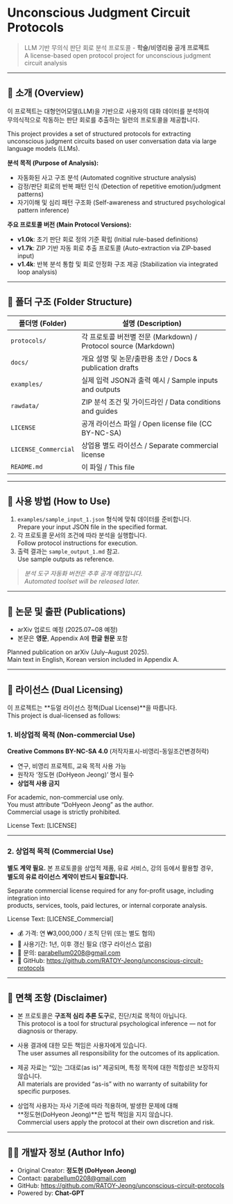 # Unconscious Judgment Circuit Protocols  
> LLM 기반 무의식 판단 회로 분석 프로토콜 - **학술/비영리용 공개 프로젝트**  
> A license-based open protocol project for unconscious judgment circuit analysis

---

## 📌 소개 (Overview)

이 프로젝트는 대형언어모델(LLM)을 기반으로 사용자의 대화 데이터를 분석하여  
무의식적으로 작동하는 판단 회로를 추출하는 일련의 프로토콜을 제공합니다.  

This project provides a set of structured protocols for extracting  
unconscious judgment circuits based on user conversation data via large language models (LLMs).

**분석 목적 (Purpose of Analysis):**
- 자동화된 사고 구조 분석 (Automated cognitive structure analysis)  
- 감정/판단 회로의 반복 패턴 인식 (Detection of repetitive emotion/judgment patterns)  
- 자기이해 및 심리 패턴 구조화 (Self-awareness and structured psychological pattern inference)

**주요 프로토콜 버전 (Main Protocol Versions):**
- **v1.0k**: 초기 판단 회로 정의 기준 확립 (Initial rule-based definitions)  
- **v1.7k**: ZIP 기반 자동 회로 추출 프로토콜 (Auto-extraction via ZIP-based input)  
- **v1.4k**: 반복 분석 통합 및 회로 안정화 구조 제공 (Stabilization via integrated loop analysis)

---

## 📂 폴더 구조 (Folder Structure)

| 폴더명 (Folder) | 설명 (Description) |
|-----------------|--------------------|
| `protocols/` | 각 프로토콜 버전별 전문 (Markdown) / Protocol source (Markdown) |
| `docs/` | 개요 설명 및 논문/출판용 초안 / Docs & publication drafts |
| `examples/` | 실제 입력 JSON과 출력 예시 / Sample inputs and outputs |
| `rawdata/` | ZIP 분석 조건 및 가이드라인 / Data conditions and guides |
| `LICENSE` | 공개 라이선스 파일 / Open license file (CC BY-NC-SA) |
| `LICENSE_Commercial` | 상업용 별도 라이선스 / Separate commercial license |
| `README.md` | 이 파일 / This file |

---

## 🔧 사용 방법 (How to Use)

1. `examples/sample_input_1.json` 형식에 맞춰 데이터를 준비합니다.  
   Prepare your input JSON file in the specified format.
2. 각 프로토콜 문서의 조건에 따라 분석을 실행합니다.  
   Follow protocol instructions for execution.
3. 출력 결과는 `sample_output_1.md` 참고.  
   Use sample outputs as reference.

> *분석 도구 자동화 버전은 추후 공개 예정입니다.*  
> *Automated toolset will be released later.*

---

## 📄 논문 및 출판 (Publications)

- arXiv 업로드 예정 (2025.07~08 예정)  
- 본문은 **영문**, Appendix A에 **한글 원문** 포함  

Planned publication on arXiv (July–August 2025).  
Main text in English, Korean version included in Appendix A.

---

## 🧪 라이선스 (Dual Licensing)

이 프로젝트는 **듀얼 라이선스 정책(Dual License)**을 따릅니다.  
This project is dual-licensed as follows:

### 1. 비상업적 목적 (Non-commercial Use)

**Creative Commons BY-NC-SA 4.0** (저작자표시-비영리-동일조건변경허락)  
- 연구, 비영리 프로젝트, 교육 목적 사용 가능  
- 원작자 ‘정도현 (DoHyeon Jeong)’ 명시 필수  
- **상업적 사용 금지**  

For academic, non-commercial use only.  
You must attribute “DoHyeon Jeong” as the author.  
Commercial usage is strictly prohibited.

License Text: [LICENSE]

---

### 2. 상업적 목적 (Commercial Use)

**별도 계약 필요.** 본 프로토콜을 상업적 제품, 유료 서비스, 강의 등에서 활용할 경우,  
**별도의 유료 라이선스 계약이 반드시 필요합니다.**

Separate commercial license required for any for-profit usage, including integration into  
products, services, tools, paid lectures, or internal corporate analysis.

License Text: [LICENSE_Commercial]

- 💰 가격: 연 ₩3,000,000 / 조직 단위 (또는 별도 협의)  
- 📅 사용기간: 1년, 이후 갱신 필요 (영구 라이선스 없음)  
- 📩 문의: parabellum0208@gmail.com  
- 🧾 GitHub: https://github.com/RATOY-Jeong/unconscious-circuit-protocols  

---

## 🔐 면책 조항 (Disclaimer)

- 본 프로토콜은 **구조적 심리 추론 도구**로, 진단/치료 목적이 아닙니다.  
  This protocol is a tool for structural psychological inference — not for diagnosis or therapy.

- 사용 결과에 대한 모든 책임은 사용자에게 있습니다.  
  The user assumes all responsibility for the outcomes of its application.

- 제공 자료는 “있는 그대로(as is)” 제공되며, 특정 목적에 대한 적합성은 보장하지 않습니다.  
  All materials are provided “as-is” with no warranty of suitability for specific purposes.

- 상업적 사용자는 자사 기준에 따라 적용하며, 발생한 문제에 대해  
  **정도현(DoHyeon Jeong)**은 법적 책임을 지지 않습니다.  
  Commercial users apply the protocol at their own discretion and risk.

---

## 🙋‍♂️ 개발자 정보 (Author Info)

- Original Creator: **정도현 (DoHyeon Jeong)**  
- Contact: parabellum0208@gmail.com  
- GitHub: https://github.com/RATOY-Jeong/unconscious-circuit-protocols  
- Powered by: **Chat-GPT**
